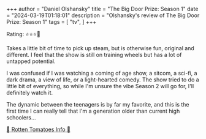 +++
author = "Daniel Olshansky"
title = "The Big Door Prize: Season 1"
date = "2024-03-19T01:18:01"
description = "Olshansky's review of The Big Door Prize: Season 1"
tags = [
    "tv",
]
+++

Rating: ⭐⭐⭐🌟

Takes a little bit of time to pick up steam, but is otherwise fun, original and different. I feel that the show is still on training wheels but has a lot of untapped potential.

I was confused if I was watching a coming of age show, a sitcom, a sci-fi, a dark drama, a view of life, or a light-hearted comedy. The show tried to do a little bit of everything, so while I'm unsure the vibe Season 2 will go for, I'll definitely watch it.

The dynamic between the teenagers is by far my favorite, and this is the first time I can really tell that I'm a generation older than current high schoolers...

[🍅 Rotten Tomatoes Info 🍅](https://www.rottentomatoes.com/tv/the_big_door_prize)
